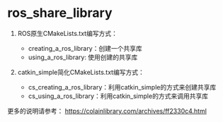 # ros_share_library
1. ROS原生CMakeLists.txt编写方式：
   - creating_a_ros_library：创建一个共享库
   - using_a_ros_library: 使用创建的共享库

2. catkin_simple简化CMakeLists.txt编写方式：
   - cs_creating_a_ros_library：利用catkin_simple的方式来创建共享库
   - cs_using_a_ros_library：利用catkin_simple的方式来调用共享库
   
更多的说明请参考：
https://colainlibrary.com/archives/ff2330c4.html
